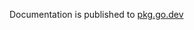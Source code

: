 Documentation is published to [pkg.go.dev](https://pkg.go.dev/github.com/open-telemetry/opentelemetry-collector-contrib/processor/k8sprocessor?tab=doc)
